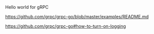 Hello world for gRPC



<https://github.com/grpc/grpc-go/blob/master/examples/README.md>

<https://github.com/grpc/grpc-go#how-to-turn-on-logging>